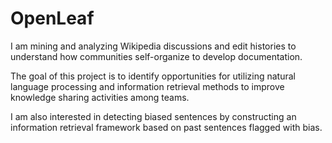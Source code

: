 # OpenLeaf

I am mining and analyzing Wikipedia discussions and edit histories to understand how communities self-organize to develop documentation.

The goal of this project is to identify opportunities for utilizing natural language processing and information retrieval methods to improve knowledge sharing activities among teams.

I am also interested in detecting biased sentences by constructing an information retrieval framework based on past sentences flagged with bias.
